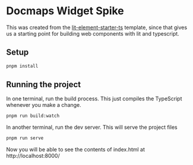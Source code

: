 # Docmaps Widget Spike

This was created from the [lit-element-starter-ts](https://github.com/lit/lit-element-starter-ts)
template, since that gives us a starting point for building web components with lit and typescript.

## Setup
```bash
pnpm install
```

## Running the project

In one terminal, run the build process. This just compiles the TypeScript whenever
you make a change.

```bash
pnpm run build:watch
```

In another terminal, run the dev server. This will serve the project files
```bash
pnpm run serve
```

Now you will be able to see the contents of index.html at http://localhost:8000/
